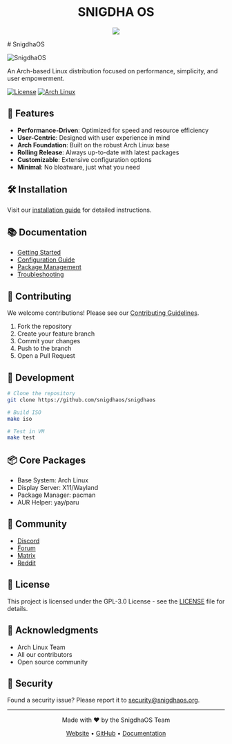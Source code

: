 <h1 align="center">SNIGDHA OS</h1>
<p align="center">
  <img align="center" src="https://github.com/user-attachments/assets/be469594-e128-4789-97aa-412226c7b9f2">
</p>
# SnigdhaOS

<div aligna="center">
  
![SnigdhaOS](https://raw.githubusercontent.com/snigdhaos/branding/main/logo.png)

An Arch-based Linux distribution focused on performance, simplicity, and user empowerment.

[![License](https://img.shields.io/badge/License-GPL--3.0-blue.svg)](LICENSE)
[![Arch Linux](https://img.shields.io/badge/Based%20on-Arch%20Linux-1793D1.svg)](https://archlinux.org/)

</div>

## 🚀 Features

- **Performance-Driven**: Optimized for speed and resource efficiency
- **User-Centric**: Designed with user experience in mind
- **Arch Foundation**: Built on the robust Arch Linux base
- **Rolling Release**: Always up-to-date with latest packages
- **Customizable**: Extensive configuration options
- **Minimal**: No bloatware, just what you need

## 🛠️ Installation

Visit our [installation guide](https://snigdhaos.org/docs/installation) for detailed instructions.

## 📚 Documentation

- [Getting Started](https://snigdhaos.org/docs/getting-started)
- [Configuration Guide](https://snigdhaos.org/docs/configuration)
- [Package Management](https://snigdhaos.org/docs/packages)
- [Troubleshooting](https://snigdhaos.org/docs/troubleshooting)

## 🤝 Contributing

We welcome contributions! Please see our [Contributing Guidelines](CONTRIBUTING.md).

1. Fork the repository
2. Create your feature branch
3. Commit your changes
4. Push to the branch
5. Open a Pull Request

## 🔧 Development

```bash
# Clone the repository
git clone https://github.com/snigdhaos/snigdhaos

# Build ISO
make iso

# Test in VM
make test
```

## 📦 Core Packages

- Base System: Arch Linux
- Display Server: X11/Wayland
- Package Manager: pacman
- AUR Helper: yay/paru

## 🌟 Community

- [Discord](https://discord.gg/snigdhaos)
- [Forum](https://forum.snigdhaos.org)
- [Matrix](https://matrix.to/#/#snigdhaos:matrix.org)
- [Reddit](https://reddit.com/r/snigdhaos)

## 📝 License

This project is licensed under the GPL-3.0 License - see the [LICENSE](LICENSE) file for details.

## 🙏 Acknowledgments

- Arch Linux Team
- All our contributors
- Open source community

## 🔐 Security

Found a security issue? Please report it to security@snigdhaos.org.

---

<div align="center">
  
Made with ❤️ by the SnigdhaOS Team

[Website](https://snigdhaos.org) • [GitHub](https://github.com/snigdhaos) • [Documentation](https://docs.snigdhaos.org)

</div>

